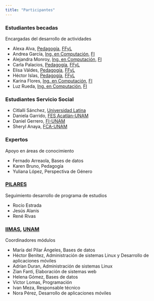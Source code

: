 ```yaml
---
title: "Participantes"
---
```


### Estudiantes becadas

Encargadas del desarrollo de actividades

* Alexa Alva, [Pedagogía](http://pedagogia.filos.unam.mx/),
    [FFyL](http://www.filos.unam.mx/)
* Andrea García, [Ing. en
    Computación](https://www.ingenieria.unam.mx/programas_academicos/licenciatura/computacion.php),
    [FI](https://www.ingenieria.unam.mx/)
* Alejandra Monroy, [Ing. en
    Computación](https://www.ingenieria.unam.mx/programas_academicos/licenciatura/computacion.php),
    [FI](https://www.ingenieria.unam.mx/)
* Carla Palacios, [Pedagogía](http://pedagogia.filos.unam.mx/),
    [FFyL](http://www.filos.unam.mx/)
* Elisa Váldes, [Pedagogía](http://pedagogia.filos.unam.mx/),
    [FFyL](http://www.filos.unam.mx/)
* Héctor Islas, [Pedagogía](http://pedagogia.filos.unam.mx/),
    [FFyL](http://www.filos.unam.mx/)
* Karina Flores, [Ing. en
    Computación](https://www.ingenieria.unam.mx/programas_academicos/licenciatura/computacion.php),
    [FI](https://www.ingenieria.unam.mx/)
* Luz Rueda, [Ing. en
    Computación](https://www.ingenieria.unam.mx/programas_academicos/licenciatura/computacion.php),
    [FI](https://www.ingenieria.unam.mx/)


### Estudiantes Servicio Social

* Citlalli Sánchez, [Universidad Latina](https://www.unila.edu.mx/campus/unila-campus-sur/)
* Daniela Garrido, [FES Acatlán-UNAM](https://www.acatlan.unam.mx/)
* Daniel Gerrero, [FI-UNAM](http://www.ingenieria.unam.mx/)
* Sheryl Anaya, [FCA-UNAM](https://fca.unam.mx/)

### Expertos

Apoyo en áreas de conocimiento

* Fernado Arreaola, Bases de datos 
* Karen Bruno, Pedagogía
* Yuliana López, Perspectiva de Género

### [PILARES]()

Seguimiento desarrollo de programa de estudios

* Rocío Estrada
* Jesús Alanis
* René Rivas

### [IIMAS](http://www.iimas.unam.mx), [UNAM](http://www.unam.mx)

Coordinadores módulos

* María del Pilar Ángeles, Bases de datos
* Héctor Benitez, Administración de sistemas Linux y Desarrollo de aplicaciones
    móviles
* Adrían Duran, Administración de sistemas Linux
* Zian Fanti, Elaboración de sistemas web
* Helena Gómez, Bases de datos
* Víctor Lomas, Programación
* Ivan Meza, Responsable técnico
* Nora Pérez, Desarrollo de aplicaciones móviles
